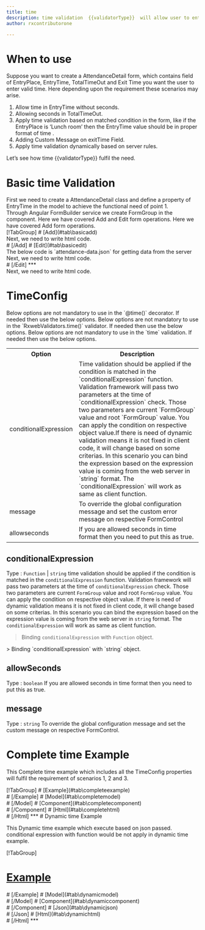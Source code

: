 ```yaml
---
title: time 
description: time validation  {{validatorType}}  will allow user to enter the input only in the correct time format.
author: rxcontributorone

---
```

# When to use
Suppose you want to create a AttendanceDetail form, which contains field of EntryPlace, EntryTime, TotalTimeOut and Exit Time you want the user to enter valid time. Here depending upon the requirement these scenarios may arise.
<ol>
<li>Allow time in EntryTime without seconds.</li>
<li>Allowing seconds in TotalTimeOut.</li>
<li>Apply time validation based on matched condition in the form, like if the EntryPlace is ‘Lunch room’ then the EntryTime value should be in proper format of time .</li>
<li>Adding Custom Message on exitTime Field.</li>
<data-scope scope="['decorator','validator']">
<li>Apply time validation dynamically based on server rules.</li>
</data-scope>
</ol>
Let’s see how time {{validatorType}} fulfil the need.

# Basic time Validation

<data-scope scope="['decorator','template-driven']">
First we need to create a AttendanceDetail class and define a property of EntryTime in the model to achieve the functional need of point 1.
<div component="app-code" key="time-add-model"></div> 
</data-scope>
Through Angular FormBuilder service we create FormGroup in the component.
<data-scope scope="['decorator']">
Here we have covered Add and Edit form operations. 
</data-scope>

<data-scope scope="['validator','template-driven']">
Here we have covered Add form operations. 
</data-scope> 

<data-scope scope="['decorator']">
<div component="app-tabs" key="basic-operations"></div>
[!TabGroup]
# [Add](#tab\basicadd)
<div component="app-code" key="time-add-component"></div> 
Next, we need to write html code.
<div component="app-code" key="time-add-html"></div> 
<div component="app-example-runner" ref-component="app-time-add"></div>
# [/Add]
# [Edit](#tab\basicedit)
<div component="app-code" key="time-edit-component"></div> 
The below code is `attendance-data.json` for getting data from the server
<div component="app-code" key="time-edit-json"></div> 
Next, we need to write html code.
<div component="app-code" key="time-edit-html"></div> 
<div component="app-example-runner" ref-component="app-time-edit"></div>
# [/Edit]
***
</data-scope>

<data-scope scope="['validator','template-driven']">
<div component="app-code" key="time-add-component"></div> 
Next, we need to write html code.
<div component="app-code" key="time-add-html"></div> 
<div component="app-example-runner" ref-component="app-time-add"></div>
</data-scope>

# TimeConfig 
<data-scope scope="['decorator']">
Below options are not mandatory to use in the `@time()` decorator. If needed then use the below options.
</data-scope>

<data-scope scope="['validator']">
Below options are not mandatory to use in the `RxwebValidators.time()` validator. If needed then use the below options.
</data-scope>

<data-scope scope="['template-driven']">
Below options are not mandatory to use in the `time` validation. If needed then use the below options.
</data-scope>

<table class="table table-bordered table-striped">
<tr><th>Option</th><th>Description</th></tr>
<tr><td><a  (click)='scrollTo("#conditionalExpression")' title="conditionalExpression">conditionalExpression</a></td><td>Time validation should be applied if the condition is matched in the `conditionalExpression` function. Validation framework will pass two parameters at the time of `conditionalExpression` check. Those two parameters are current `FormGroup` value and root `FormGroup` value. You can apply the condition on respective object value.If there is need of dynamic validation means it is not fixed in client code, it will change based on some criterias. In this scenario you can bind the expression based on the expression value is coming from the web server in `string` format. The `conditionalExpression` will work as same as client function.</td></tr>
<tr><td><a  (click)='scrollTo("#message")' title="message">message</a></td><td>To override the global configuration message and set the custom error message on respective FormControl</td></tr>
<tr><td><a (click)='scrollTo("#allowseconds")' title="allowseconds">allowseconds</a></td><td>If you are allowed seconds in time format then you need to put this as true.</td></tr>
</table >

## conditionalExpression 
Type :  `Function`  |  `string` 
time validation should be applied if the condition is matched in the `conditionalExpression` function. Validation framework will pass two parameters at the time of `conditionalExpression` check. Those two parameters are current `FormGroup` value and root `FormGroup` value. You can apply the condition on respective object value.
If there is need of dynamic validation means it is not fixed in client code, it will change based on some criterias. In this scenario you can bind the expression based on the expression value is coming from the web server in `string` format. The `conditionalExpression` will work as same as client function.

> Binding `conditionalExpression` with `Function` object.
<div component="app-code" key="time-conditionalExpressionExampleFunction-model"></div> 
> Binding `conditionalExpression` with `string` object.
<div component="app-code" key="time-conditionalExpressionExampleString-model"></div> 

<div component="app-example-runner" ref-component="app-time-conditionalExpression" title="time {{validatorType}} with conditionalExpression" key="conditionalExpression"></div>

## allowSeconds 
Type :  `boolean` 
If you are allowed seconds in time format then you need to put this as true.

<div component="app-code" key="time-allowSecondsExample-model"></div> 
<div component="app-example-runner" ref-component="app-time-allowSeconds" title="time {{validatorType}} with allowSeconds" key="allowSeconds"></div>

## message 
Type :  `string` 
To override the global configuration message and set the custom message on respective FormControl.

<div component="app-code" key="time-messageExample-model"></div> 
<div component="app-example-runner" ref-component="app-time-message" title="time {{validatorType}} with message" key="message"></div>

# Complete time Example

This Complete time example which includes all the TimeConfig properties will fulfil the requirement of scenarios 1, 2 and 3.

<div component="app-tabs" key="complete"></div>
[!TabGroup]
# [Example](#tab\completeexample)
<div component="app-example-runner" ref-component="app-time-complete"></div>
# [/Example]
<data-scope scope="['decorator','template-driven']">
# [Model](#tab\completemodel)
<div component="app-code" key="time-complete-model"></div> 
# [/Model]
</data-scope>
# [Component](#tab\completecomponent)
<div component="app-code" key="time-complete-component"></div> 
# [/Component]
# [Html](#tab\completehtml)
<div component="app-code" key="time-complete-html"></div> 
# [/Html]
***

<data-scope scope="['decorator','validator']">
# Dynamic time Example

This Dynamic time example which execute based on json passed. conditional expression with function would be not apply in dynamic time example. 

<div component="app-tabs" key="dynamic"></div>

[!TabGroup]
# [Example](#tab\dynamicexample)
<div component="app-example-runner" ref-component="app-time-dynamic"></div>
# [/Example]
<data-scope scope="['decorator']">
# [Model](#tab\dynamicmodel)
<div component="app-code" key="time-dynamic-model"></div>
# [/Model]
</data-scope>
# [Component](#tab\dynamiccomponent)
<div component="app-code" key="time-dynamic-component"></div>
# [/Component]
# [Json](#tab\dynamicjson)
<div component="app-code" key="time-dynamic-json"></div>
# [/Json]
# [Html](#tab\dynamichtml)
<div component="app-code" key="time-dynamic-html"></div> 
# [/Html]
***
</data-scope>
